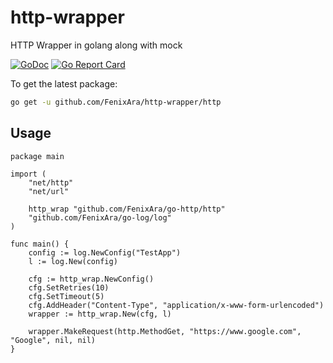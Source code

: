 # http-wrapper
HTTP Wrapper in golang along with mock

[![GoDoc](https://godoc.org/github.com/FenixAra/http-wrapper/http?status.svg)](https://godoc.org/github.com/FenixAra/http-wrapper/http)
[![Go Report Card](https://goreportcard.com/badge/github.com/FenixAra/http-wrapper/http)](https://goreportcard.com/report/github.com/FenixAra/http-wrapper/http)

To get the latest package: 

```sh
go get -u github.com/FenixAra/http-wrapper/http
```

## Usage
```
package main

import (
	"net/http"
	"net/url"

	http_wrap "github.com/FenixAra/go-http/http"
	"github.com/FenixAra/go-log/log"
)

func main() {
	config := log.NewConfig("TestApp")
	l := log.New(config)

	cfg := http_wrap.NewConfig()
	cfg.SetRetries(10)
	cfg.SetTimeout(5)
	cfg.AddHeader("Content-Type", "application/x-www-form-urlencoded")
	wrapper := http_wrap.New(cfg, l)

	wrapper.MakeRequest(http.MethodGet, "https://www.google.com", "Google", nil, nil)
}
```


